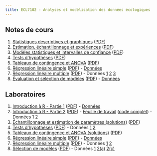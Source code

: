 ```yaml
---
title: ECL7102 - Analyses et modélisation des données écologiques
---
```



## Notes de cours

1. [Statistiques descriptives et graphiques](notes_cours/1-Statistiques_descriptives.html) ([PDF](notes_cours/1-Statistiques_descriptives.pdf))
2. [Estimation, échantillonnage et expériences](notes_cours/2-Echantillonnage_estimation.html) ([PDF](notes_cours/2-Echantillonnage_estimation.pdf))
3. [Modèles statistiques et intervalles de confiance](notes_cours/3-Modeles_statistiques.html) ([PDF](notes_cours/3-Modeles_statistiques.pdf))
4. [Tests d'hypothèses](notes_cours/4-Tests_hypothese.html) ([PDF](notes_cours/4-Tests_hypothese.pdf))
5. [Tableaux de contingence et ANOVA](notes_cours/5-Chi2_ANOVA.html) ([PDF](notes_cours/5-Chi2_ANOVA.pdf))
6. [Régression linéaire simple](notes_cours/6-Regression_lineaire.html) ([PDF](notes_cours/6-Regression_lineaire.pdf)) - [Données](donnees/plant_growth_rate.csv)
7. [Régression linéaire multiple](notes_cours/7-Regression_multiple.html) ([PDF](notes_cours/7-Regression_multiple.pdf)) - Données [1](donnees/compensation.csv) [2](donnees/growth.csv) [3](donnees/antibiot.csv)
8. [Évaluation et sélection de modèles](notes_cours/8-Selection_modeles.html) ([PDF](notes_cours/8-Selection_modeles.pdf)) - [Données](labos/britain_species.csv)


## Laboratoires

1. [Introduction à R - Partie 1](labos/1-IntroR_partie1.html) ([PDF](labos/1-IntroR_partie1.pdf)) - [Données](labos/cours1_kejimkujik.csv)
2. [Introduction à R - Partie 2](labos/2-IntroR_partie2.html) ([PDF](labos/2-IntroR_partie2.pdf)) - [Feuille de travail](labos/2-feuille_de_travail.R) ([code complet](labos/2-feuille_de_travail_complete.R)) - Données [1](labos/cours1_kejimkujik.csv) [2](labos/codes_especes.csv)
3. [Échantillonnage et estimation de paramètres (solutions)](labos/3R-Echantillonnage_estimation.html) ([PDF](labos/3R-Echantillonnage_estimation.pdf))
4. [Tests d'hypothèses](labos/4-Tests_moyenne.html) ([PDF](labos/4-Tests_moyenne.pdf)) - Données [1](labos/gardens.csv) [2](labos/nconc.csv)
5. [Tableaux de contingence et ANOVA (solutions)](labos/5R-Chi2_ANOVA.html) ([PDF](labos/5R-Chi2_ANOVA.pdf))
6. [Régression linéaire simple](labos/6-Regression_lineaire.html) ([PDF](labos/6-Regression_lineaire.pdf)) - [Données](labos/britain_species.csv)
7. [Régression linéaire multiple](labos/7-Regression_multiple.html) ([PDF](labos/7-Regression_multiple.pdf)) - Données [1](labos/sablefish.csv) [2](labos/sardinella.csv)
8. [Sélection de modèles](labos/8-Selection_modeles.html) ([PDF](labos/8-Selection_modeles.pdf)) - Données [1](labos/environment.csv) [2(a)](labos/migration.csv) [2(c)](labos/migr_test.csv)
